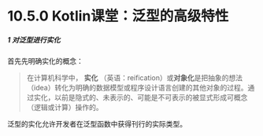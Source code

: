 # 10.5.0 Kotlin课堂：泛型的高级特性

##### 1 对泛型进行实化

首先先明确实化的概念：

> 在计算机科学中， **实化** （英语：reification）或**对象化**是把抽象的想法（idea）转化为明确的数据模型或程序设计语言创建的其他对象的过程。通过实化，以前是隐式的、未表示的、可能是不可表示的被显式形成可概念（逻辑或计算）操作的。

泛型的实化允许开发者在泛型函数中获得刊行的实际类型。
